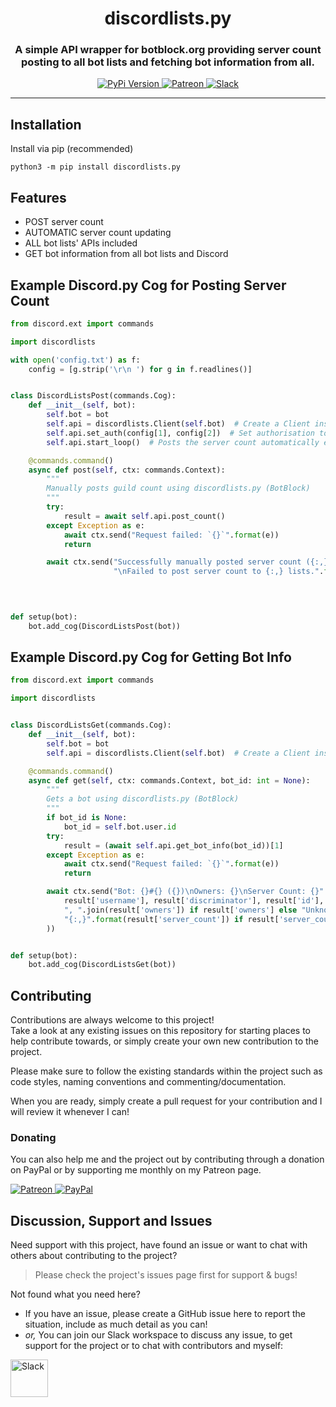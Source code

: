 <!-- Source: https://github.com/MattIPv4/template/blob/master/README.md -->

<!-- Title -->
<h1 align="center" id="discordlistspy">
    discordlists.py
</h1>

<!-- Tag line -->
<h3 align="center">A simple API wrapper for botblock.org providing server count posting to all bot lists and fetching bot information from all.</h3>

<!-- Badges -->
<p align="center">
    <a href="https://pypi.org/project/discordlists.py/" target="_blank">
        <img src="https://img.shields.io/pypi/v/discordlists.py.svg?style=flat-square" alt="PyPi Version"/>
    </a>
    <a href="http://patreon.mattcowley.co.uk/" target="_blank">
        <img src="https://img.shields.io/badge/patreon-IPv4-blue.svg?style=flat-square" alt="Patreon"/>
    </a>
    <a href="http://slack.mattcowley.co.uk/" target="_blank">
        <img src="https://img.shields.io/badge/slack-MattIPv4-blue.svg?style=flat-square" alt="Slack"/>
    </a>
</p>

----

<!-- Content -->
## Installation

Install via pip (recommended)

```Shell
python3 -m pip install discordlists.py
```

## Features

* POST server count
* AUTOMATIC server count updating
* ALL bot lists' APIs included
* GET bot information from all bot lists and Discord

## Example Discord.py Cog for Posting Server Count

```Python
from discord.ext import commands

import discordlists

with open('config.txt') as f:
    config = [g.strip('\r\n ') for g in f.readlines()]


class DiscordListsPost(commands.Cog):
    def __init__(self, bot):
        self.bot = bot
        self.api = discordlists.Client(self.bot)  # Create a Client instance
        self.api.set_auth(config[1], config[2])  # Set authorisation token for a bot list
        self.api.start_loop()  # Posts the server count automatically every 30 minutes

    @commands.command()
    async def post(self, ctx: commands.Context):
        """
        Manually posts guild count using discordlists.py (BotBlock)
        """
        try:
            result = await self.api.post_count()
        except Exception as e:
            await ctx.send("Request failed: `{}`".format(e))
            return

        await ctx.send("Successfully manually posted server count ({:,}) to {:,} lists."
                       "\nFailed to post server count to {:,} lists.".format(self.api.server_count,
                                                                             len(result["success"].keys()),
                                                                             len(result["failure"].keys())))


def setup(bot):
    bot.add_cog(DiscordListsPost(bot))

```

## Example Discord.py Cog for Getting Bot Info

```Python
from discord.ext import commands

import discordlists


class DiscordListsGet(commands.Cog):
    def __init__(self, bot):
        self.bot = bot
        self.api = discordlists.Client(self.bot)  # Create a Client instance

    @commands.command()
    async def get(self, ctx: commands.Context, bot_id: int = None):
        """
        Gets a bot using discordlists.py (BotBlock)
        """
        if bot_id is None:
            bot_id = self.bot.user.id
        try:
            result = (await self.api.get_bot_info(bot_id))[1]
        except Exception as e:
            await ctx.send("Request failed: `{}`".format(e))
            return

        await ctx.send("Bot: {}#{} ({})\nOwners: {}\nServer Count: {}".format(
            result['username'], result['discriminator'], result['id'],
            ", ".join(result['owners']) if result['owners'] else "Unknown",
            "{:,}".format(result['server_count']) if result['server_count'] else "Unknown"
        ))


def setup(bot):
    bot.add_cog(DiscordListsGet(bot))

```

<!-- Contributing -->
## Contributing

Contributions are always welcome to this project!\
Take a look at any existing issues on this repository for starting places to help contribute towards, or simply create your own new contribution to the project.

Please make sure to follow the existing standards within the project such as code styles, naming conventions and commenting/documentation.

When you are ready, simply create a pull request for your contribution and I will review it whenever I can!

### Donating

You can also help me and the project out by contributing through a donation on PayPal or by supporting me monthly on my Patreon page.
<p>
    <a href="http://patreon.mattcowley.co.uk/" target="_blank">
        <img src="https://img.shields.io/badge/patreon-IPv4-blue.svg?logo=patreon&logoWidth=30&logoColor=F96854&style=popout-square" alt="Patreon"/>
    </a>
    <a href="http://paypal.mattcowley.co.uk/" target="_blank">
        <img src="https://img.shields.io/badge/paypal-Matt%20(IPv4)%20Cowley-blue.svg?logo=paypal&logoWidth=30&logoColor=00457C&style=popout-square" alt="PayPal"/>
    </a>
</p>

<!-- Discussion & Support -->
## Discussion, Support and Issues

Need support with this project, have found an issue or want to chat with others about contributing to the project?
> Please check the project's issues page first for support & bugs!

Not found what you need here?
* If you have an issue, please create a GitHub issue here to report the situation, include as much detail as you can!
* _or,_ You can join our Slack workspace to discuss any issue, to get support for the project or to chat with contributors and myself:

<a href="http://slack.mattcowley.co.uk/" target="_blank">
    <img src="https://img.shields.io/badge/slack-MattIPv4-blue.svg?logo=slack&logoWidth=30&logoColor=blue&style=popout-square" alt="Slack" height="60">
</a>
